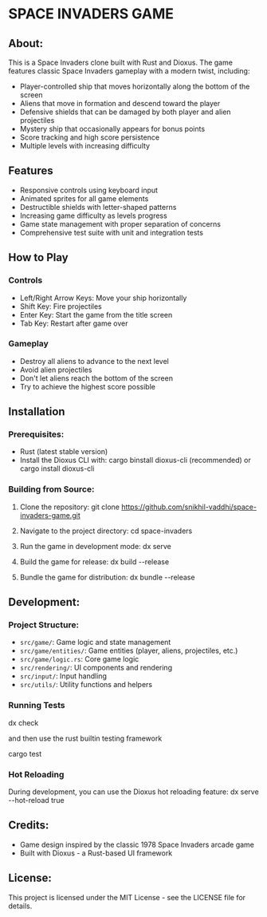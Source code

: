 # **SPACE INVADERS GAME**

## About:

This is a Space Invaders clone built with Rust and Dioxus. The game features classic Space Invaders gameplay with a modern twist, including:

- Player-controlled ship that moves horizontally along the bottom of the screen
- Aliens that move in formation and descend toward the player
- Defensive shields that can be damaged by both player and alien projectiles
- Mystery ship that occasionally appears for bonus points
- Score tracking and high score persistence
- Multiple levels with increasing difficulty

## Features

- Responsive controls using keyboard input
- Animated sprites for all game elements
- Destructible shields with letter-shaped patterns
- Increasing game difficulty as levels progress
- Game state management with proper separation of concerns
- Comprehensive test suite with unit and integration tests

## How to Play

### Controls

- Left/Right Arrow Keys: Move your ship horizontally
- Shift Key: Fire projectiles
- Enter Key: Start the game from the title screen
- Tab Key: Restart after game over

### Gameplay

- Destroy all aliens to advance to the next level
- Avoid alien projectiles
- Don't let aliens reach the bottom of the screen
- Try to achieve the highest score possible

## Installation 

### Prerequisites:

- Rust (latest stable version)
- Install the Dioxus CLI with: cargo binstall dioxus-cli (recommended) or cargo install dioxus-cli




### Building from Source: 

1. Clone the repository: git clone https://github.com/snikhil-vaddhi/space-invaders-game.git

2. Navigate to the project directory: cd space-invaders

3. Run the game in development mode: dx serve

4. Build the game for release: dx build --release

5. Bundle the game for distribution: dx bundle --release

## Development: 

### Project Structure: 

- `src/game/`: Game logic and state management
- `src/game/entities/`: Game entities (player, aliens, projectiles, etc.)
- `src/game/logic.rs`: Core game logic
- `src/rendering/`: UI components and rendering
- `src/input/`: Input handling
- `src/utils/`: Utility functions and helpers

### Running Tests

dx check 

and then use the rust builtin testing framework 

cargo test


### Hot Reloading
During development, you can use the Dioxus hot reloading feature: dx serve --hot-reload true

## Credits: 
- Game design inspired by the classic 1978 Space Invaders arcade game
- Built with Dioxus - a Rust-based UI framework

## License: 
This project is licensed under the MIT License - see the LICENSE file for details.
